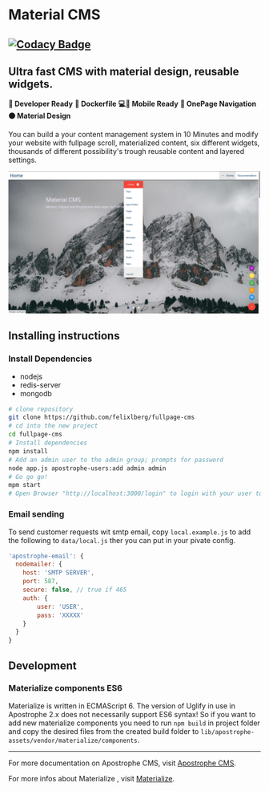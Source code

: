 # Material CMS

[![Codacy Badge](https://api.codacy.com/project/badge/Grade/c0434c9aea0f469db3b19c3476dc18f6)](https://www.codacy.com/app/felixlberg/fullpage-cms?utm_source=github.com&amp;utm_medium=referral&amp;utm_content=felixlberg/fullpage-cms&amp;utm_campaign=Badge_Grade)
----

## Ultra fast CMS with material design, reusable widgets.

**🧠 Developer Ready**
**🐳 Dockerfile**
**💻📲 Mobile Ready**
**🔖 OnePage Navigation**
**⚫️ Material Design**

You can build a your content management system in 10 Minutes and modify your website with fullpage scroll, materialized content, six different widgets, thousands of different possibility's trough reusable content and layered settings.

![Screenshot](screenshot.png)

## Installing instructions

### Install Dependencies
- nodejs
- redis-server
- mongodb

````bash
# clone repository
git clone https://github.com/felixlberg/fullpage-cms
# cd into the new project
cd fullpage-cms
# Install dependencies
npm install
# Add an admin user to the admin group; prompts for password
node app.js apostrophe-users:add admin admin
# Go go go!
mpm start
# Open Browser "http://localhost:3000/login" to login with your user to add first content
````

### Email sending

To send customer requests wit smtp email, copy `local.example.js` to add the following to `data/local.js` ther you can put in your pivate config.

````javascript
'apostrophe-email': {
  nodemailer: {
    host: 'SMTP SERVER',
    port: 587,
    secure: false, // true if 465
    auth: {
        user: 'USER',
        pass: 'XXXXX'
    }
  }
}
````

## Development

### Materialize components ES6

Materialize is written in ECMAScript 6. The version of Uglify in use in Apostrophe 2.x does not necessarily support ES6 syntax! So if you want to add new materialize components you need to run `npm build` in project folder and copy the desired files from the created build folder to `lib/apostrophe-assets/vendor/materialize/components`.

----

For more documentation on Apostrophe CMS, visit [Apostrophe CMS](http://apostrophecms.com).

For more infos about Materialize , visit [Materialize](https://materializecss.com/).
